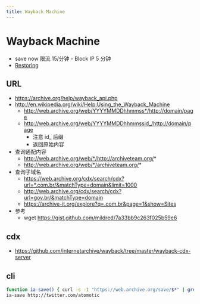 ```yaml
---
title: Wayback Machine
---
```


# Wayback Machine

- save now 限流 15/分钟 - Block IP 5 分钟
- [Restoring](http://wiki.archiveteam.org/index.php?title=Restoring)

## URL
- https://archive.org/help/wayback_api.php
- http://en.wikipedia.org/wiki/Help:Using_the_Wayback_Machine
  - http://web.archive.org/web/YYYYMMDDhhmmss*/http://domain/page
  - http://web.archive.org/web/YYYYMMDDhhmmssid_/http://domain/page
    - 注意 id_ 后缀
    - 返回原始内容
- 查询通配内容
  - http://web.archive.org/web/*/http://archiveteam.org/*
  - http://web.archive.org/web/*/archiveteam.org/*
- 查询子域名
  - https://web.archive.org/cdx/search/cdx?url=*.com.br/&matchType=domain&limit=1000
  - http://web.archive.org/cdx/search/cdx?url=gov.br/&matchType=domain
  - https://archive-it.org/explore?q=.com.br&page=1&show=Sites
- 参考
  - wget https://gist.github.com/mildred/7a33bb9c263f025b59e6

## cdx

- https://github.com/internetarchive/wayback/tree/master/wayback-cdx-server


## cli

```bash
function ia-save() { curl -s -I "https://web.archive.org/save/$*" | grep Content-Location | awk '{print "https://web.archive.org"$2}' }
ia-save http://twitter.com/atomotic
```
